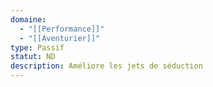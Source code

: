 ```yaml
---
domaine:
  - "[[Performance]]"
  - "[[Aventurier]]"
type: Passif
statut: ND
description: Améliore les jets de séduction
---
```

